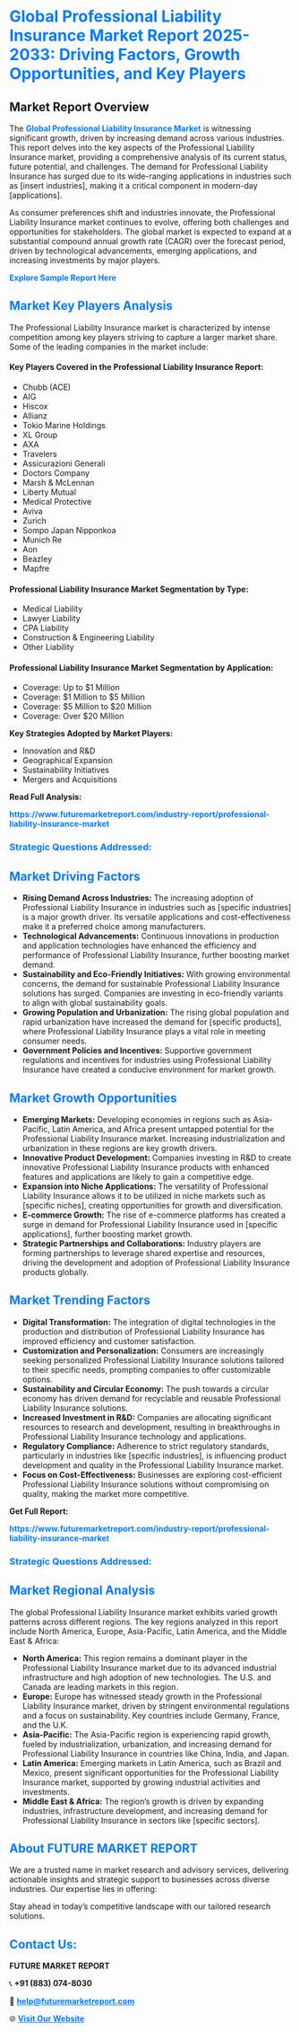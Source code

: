 <h1 style="color: #007BFF;">Global Professional Liability Insurance Market Report 2025-2033: Driving Factors, Growth Opportunities, and Key Players</h1>

<section id="overview">
<h2>Market Report Overview</h2>
<p>The <a href="https://www.futuremarketreport.com/industry-report/professional-liability-insurance-market" style="color: #007BFF; text-decoration: none;"><strong>Global Professional Liability Insurance Market</strong></a> is witnessing significant growth, driven by increasing demand across various industries. This report delves into the key aspects of the Professional Liability Insurance market, providing a comprehensive analysis of its current status, future potential, and challenges. The demand for Professional Liability Insurance has surged due to its wide-ranging applications in industries such as [insert industries], making it a critical component in modern-day [applications].</p>
<p>As consumer preferences shift and industries innovate, the Professional Liability Insurance market continues to evolve, offering both challenges and opportunities for stakeholders. The global market is expected to expand at a substantial compound annual growth rate (CAGR) over the forecast period, driven by technological advancements, emerging applications, and increasing investments by major players.</p>
</section>

<section id="overview">
<p><a href="https://www.futuremarketreport.com/request-sample/reportId=104862" style="color: #007BFF; text-decoration: none;"><strong>Explore Sample Report Here</strong></a></p>
</section>

<section id="key-players">
<h2 style="color: #007BFF;">Market Key Players Analysis</h2>
<p>The Professional Liability Insurance market is characterized by intense competition among key players striving to capture a larger market share. Some of the leading companies in the market include:</p>
<h4>Key Players Covered in the Professional Liability Insurance Report:</h4>
<ul><li>Chubb (ACE)</li><li>AIG</li><li>Hiscox</li><li>Allianz</li><li>Tokio Marine Holdings</li><li>XL Group</li><li>AXA</li><li>Travelers</li><li>Assicurazioni Generali</li><li>Doctors Company</li><li>Marsh &amp; McLennan</li><li>Liberty Mutual</li><li>Medical Protective</li><li>Aviva</li><li>Zurich</li><li>Sompo Japan Nipponkoa</li><li>Munich Re</li><li>Aon</li><li>Beazley</li><li>Mapfre</li></ul>
<h4>Professional Liability Insurance Market Segmentation by Type:</h4>
<ul><li>Medical Liability</li><li>Lawyer Liability</li><li>CPA Liability</li><li>Construction &amp; Engineering Liability</li><li>Other Liability</li></ul>

<h4>Professional Liability Insurance Market Segmentation by Application:</h4>
<ul><li>Coverage: Up to $1 Million</li><li>Coverage: $1 Million to $5 Million</li><li>Coverage: $5 Million to $20 Million</li><li>Coverage: Over $20 Million</li></ul>
<p><strong>Key Strategies Adopted by Market Players:</strong></p>
<ul>
<li>Innovation and R&D</li>
<li>Geographical Expansion</li>
<li>Sustainability Initiatives</li>
<li>Mergers and Acquisitions</li>
</ul>
</section>

<section>
<p><strong>Read Full Analysis: </strong></p><a href="https://www.futuremarketreport.com/industry-report/professional-liability-insurance-market" style="color: #007BFF; text-decoration: none;"><strong>https://www.futuremarketreport.com/industry-report/professional-liability-insurance-market</strong></a>
<h3 style="color: #007BFF;">Strategic Questions Addressed:</h3>
</section>

<section id="driving-factors">
<h2 style="color: #007BFF;">Market Driving Factors</h2>
<ul>
<li><strong>Rising Demand Across Industries:</strong> The increasing adoption of Professional Liability Insurance in industries such as [specific industries] is a major growth driver. Its versatile applications and cost-effectiveness make it a preferred choice among manufacturers.</li>
<li><strong>Technological Advancements:</strong> Continuous innovations in production and application technologies have enhanced the efficiency and performance of Professional Liability Insurance, further boosting market demand.</li>
<li><strong>Sustainability and Eco-Friendly Initiatives:</strong> With growing environmental concerns, the demand for sustainable Professional Liability Insurance solutions has surged. Companies are investing in eco-friendly variants to align with global sustainability goals.</li>
<li><strong>Growing Population and Urbanization:</strong> The rising global population and rapid urbanization have increased the demand for [specific products], where Professional Liability Insurance plays a vital role in meeting consumer needs.</li>
<li><strong>Government Policies and Incentives:</strong> Supportive government regulations and incentives for industries using Professional Liability Insurance have created a conducive environment for market growth.</li>
</ul>
</section>

<section id="growth-opportunities">
<h2 style="color: #007BFF;">Market Growth Opportunities</h2>
<ul>
<li><strong>Emerging Markets:</strong> Developing economies in regions such as Asia-Pacific, Latin America, and Africa present untapped potential for the Professional Liability Insurance market. Increasing industrialization and urbanization in these regions are key growth drivers.</li>
<li><strong>Innovative Product Development:</strong> Companies investing in R&D to create innovative Professional Liability Insurance products with enhanced features and applications are likely to gain a competitive edge.</li>
<li><strong>Expansion into Niche Applications:</strong> The versatility of Professional Liability Insurance allows it to be utilized in niche markets such as [specific niches], creating opportunities for growth and diversification.</li>
<li><strong>E-commerce Growth:</strong> The rise of e-commerce platforms has created a surge in demand for Professional Liability Insurance used in [specific applications], further boosting market growth.</li>
<li><strong>Strategic Partnerships and Collaborations:</strong> Industry players are forming partnerships to leverage shared expertise and resources, driving the development and adoption of Professional Liability Insurance products globally.</li>
</ul>
</section>

<section id="trending-factors">
<h2 style="color: #007BFF;">Market Trending Factors</h2>
<ul>
<li><strong>Digital Transformation:</strong> The integration of digital technologies in the production and distribution of Professional Liability Insurance has improved efficiency and customer satisfaction.</li>
<li><strong>Customization and Personalization:</strong> Consumers are increasingly seeking personalized Professional Liability Insurance solutions tailored to their specific needs, prompting companies to offer customizable options.</li>
<li><strong>Sustainability and Circular Economy:</strong> The push towards a circular economy has driven demand for recyclable and reusable Professional Liability Insurance solutions.</li>
<li><strong>Increased Investment in R&D:</strong> Companies are allocating significant resources to research and development, resulting in breakthroughs in Professional Liability Insurance technology and applications.</li>
<li><strong>Regulatory Compliance:</strong> Adherence to strict regulatory standards, particularly in industries like [specific industries], is influencing product development and quality in the Professional Liability Insurance market.</li>
<li><strong>Focus on Cost-Effectiveness:</strong> Businesses are exploring cost-efficient Professional Liability Insurance solutions without compromising on quality, making the market more competitive.</li>
</ul>
</section>

<section>
<p><strong>Get Full Report: </strong></p><a href="https://www.futuremarketreport.com/industry-report/professional-liability-insurance-market" style="color: #007BFF; text-decoration: none;"><strong>https://www.futuremarketreport.com/industry-report/professional-liability-insurance-market</strong></a>
<h3 style="color: #007BFF;">Strategic Questions Addressed:</h3>
</section>


<section id="regional-analysis">
<h2 style="color: #007BFF;">Market Regional Analysis</h2>
<p>The global Professional Liability Insurance market exhibits varied growth patterns across different regions. The key regions analyzed in this report include North America, Europe, Asia-Pacific, Latin America, and the Middle East & Africa:</p>
<ul>
<li><strong>North America:</strong> This region remains a dominant player in the Professional Liability Insurance market due to its advanced industrial infrastructure and high adoption of new technologies. The U.S. and Canada are leading markets in this region.</li>
<li><strong>Europe:</strong> Europe has witnessed steady growth in the Professional Liability Insurance market, driven by stringent environmental regulations and a focus on sustainability. Key countries include Germany, France, and the U.K.</li>
<li><strong>Asia-Pacific:</strong> The Asia-Pacific region is experiencing rapid growth, fueled by industrialization, urbanization, and increasing demand for Professional Liability Insurance in countries like China, India, and Japan.</li>
<li><strong>Latin America:</strong> Emerging markets in Latin America, such as Brazil and Mexico, present significant opportunities for the Professional Liability Insurance market, supported by growing industrial activities and investments.</li>
<li><strong>Middle East & Africa:</strong> The region’s growth is driven by expanding industries, infrastructure development, and increasing demand for Professional Liability Insurance in sectors like [specific sectors].</li>
</ul>
</section>

<footer>
<h2 style="color: #007BFF;">About FUTURE MARKET REPORT</h2>
<p>We are a trusted name in market research and advisory services, delivering actionable insights and strategic support to businesses across diverse industries. Our expertise lies in offering:</p>

<p>Stay ahead in today’s competitive landscape with our tailored research solutions.</p>

<h2 style="color: #007BFF;">Contact Us:</h2>
<p><strong>FUTURE MARKET REPORT</strong></p>
<p>📞 <strong>+91 (883) 074-8030</strong></p>
<p>📧 <strong><a href="mailto:help@futuremarketreport.com" style="color: #007BFF;">help@futuremarketreport.com</a></strong></p>
<p>🌐 <strong><a href="https://www.futuremarketreport.com/" style="color: #007BFF;">Visit Our Website</a></strong></p>
</footer>